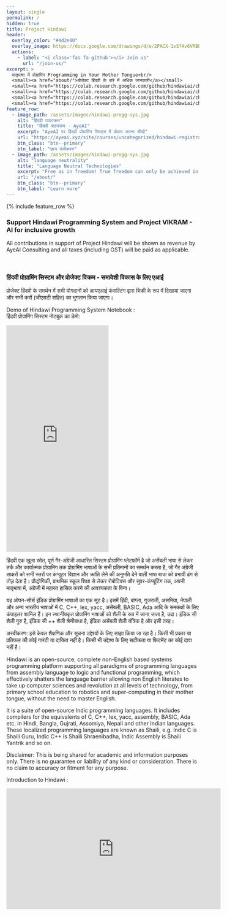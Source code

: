 ```yaml
---
layout: single
permalink: /
hidden: true
title: Project Hindawi
header:
  overlay_color: "#4d2e00"
  overlay_image: https://docs.google.com/drawings/d/e/2PACX-1vSfAv6VRBL0AjHbgMnBzyhsICyvEDZfoV0bY43s72e6_ACgZ3N9R4OC33cYCErPeAxs9DhDmT_6veH3/pub?w=4110&h=2621
  actions:
    - label: "<i class='fas fa-github'></i> Join us"
      url: "/join-us/"
excerpt: >
  मातृभाषा में प्रोग्रामिंग Programming in Your Mother Tongue<br/>
  <small><a href="about/">प्रोजेक्ट हिंदवी के बारे में अधिक जानकारी</a></small>
  <small><a href="https://colab.research.google.com/github/hindawiai/chintamani/blob/master/Notebooks/हिंदवी_2021_7_स्मरण_पुस्तिका.ipynb">हिंदवी ऑनलाइन अभ्यास करें</a></small>
  <small><a href="https://colab.research.google.com/github/hindawiai/chintamani/blob/master/Notebooks/Hindawi_Ported_Linux_Kernel_Compilation.ipynb">Try compiling the Linux kernel being ported to Hindawi</a></small>
  <small><a href="https://colab.research.google.com/github/hindawiai/chintamani//blob/telugu/Notebooks/PY_TE_Telugu_Hindawi_2021_9.ipynb">Telugu Python - alpha version</a></small>
  <small><a href="https://colab.research.google.com/github/hindawiai/chintamani/blob/master/Notebooks/PY_TE_Telugu_Hindawi_2021_9_AI_Face_Recog.ipynb">Face Recognition with Telugu Python - alpha version</a></small>
feature_row:
  - image_path: /assets/images/hindawi-progg-sys.jpg
    alt: "हिंदवी पाठ्यक्रम"
    title: "हिंदवी पाठ्यक्रम - AyeAI"
    excerpt: "AyeAI पर हिंदवी प्रोग्रामिंग सिस्टम में प्रोग्राम करना सीखें"
    url: "https://ayeai.xyz/site/courses/uncategorized/hindawi-registration_hi/"
    btn_class: "btn--primary"
    btn_label: "छात्र पंजीकरण"
  - image_path: /assets/images/hindawi-progg-sys.jpg
    alt: "language neutrality"
    title: "Language Neutral Technologies"
    excerpt: "Free as in freedom! True freedom can only be achieved in the most creative states of mind. The mind is most creative when free to work with the mother tongue. Project VIKRAM together with Project Hindawi is ushering in lanaguage neutrality across technical domains."
    url: "/about/"
    btn_class: "btn--primary"
    btn_label: "Learn more"   
---
```


{% include feature_row %}

<div class="razorpay-embed-btn" data-url="https://pages.razorpay.com/pl_HOrXYpwgB8Le8X/view" data-text="Support Project Hindawi" data-color="#528FF0" data-size="large">
  <h3>Support Hindawi Programming System and Project VIKRAM - AI for inclusive growth</h3>
  <p>All contributions in support of Project Hindawi will be shown as revenue by AyeAI Consulting and all taxes (including GST) will be paid as applicable.</p><br>
  <h3>हिंदवी प्रोग्रामिंग सिस्टम और प्रोजेक्ट विक्रम - समावेशी विकास के लिए एआई</h3>
  <p>प्रोजेक्ट हिंदवी के समर्थन में सभी योगदानों को आयएआई कंसल्टिंग द्वारा बिक्री के रूप में दिखाया जाएगा और सभी करों (जीएसटी सहित) का भुगतान किया जाएगा।</p>
  <script>
    (function(){
      var d=document; var x=!d.getElementById('razorpay-embed-btn-js')
      if(x){ var s=d.createElement('script'); s.defer=!0;s.id='razorpay-embed-btn-js';
      s.src='https://cdn.razorpay.com/static/embed_btn/bundle.js';d.body.appendChild(s);} else{var rzp=window['__rzp__'];
      rzp && rzp.init && rzp.init()}})();
  </script>
</div>


Demo of Hindawi Programming System Notebook :
<br>
हिंदवी प्रोग्रामिंग सिस्टम नोटबुक का डेमो:

<iframe src="https://www.facebook.com/plugins/video.php?height=476&href=https%3A%2F%2Fwww.facebook.com%2Fcognitist%2Fvideos%2F336240811326183%2F&show_text=true&width=267&t=0" width="267" height="591" style="border:none;overflow:hidden" scrolling="no" frameborder="0" allowfullscreen="true" allow="autoplay; clipboard-write; encrypted-media; picture-in-picture; web-share" allowFullScreen="true"></iframe>

हिंदवी एक खुला स्रोत, पूर्ण गैर-अंग्रेजी आधारित सिस्टम प्रोग्रामिंग प्लेटफॉर्म है जो असेंबली भाषा से लेकर तर्क और कार्यात्मक प्रोग्रामिंग तक प्रोग्रामिंग भाषाओं के सभी प्रतिमानों का समर्थन करता है, जो गैर अंग्रेजी साक्षरों को सभी स्तरों पर कंप्यूटर विज्ञान और क्रांति लेने की अनुमति देने वाली भाषा बाधा को प्रभावी ढंग से तोड़ देता है। प्रौद्योगिकी, प्राथमिक स्कूल शिक्षा से लेकर रोबोटिक्स और सुपर-कंप्यूटिंग तक, अपनी मातृभाषा में, अंग्रेजी में महारत हासिल करने की आवश्यकता के बिना।

यह ओपन-सोर्स इंडिक प्रोग्रामिंग भाषाओं का एक सूट है। इसमें हिंदी, बांग्ला, गुजराती, असमिया, नेपाली और अन्य भारतीय भाषाओं में C, C++, lex, yacc, असेंबली, BASIC, Ada आदि के समकक्षों के लिए कंपाइलर शामिल हैं। इन स्थानीयकृत प्रोग्रामिंग भाषाओं को शैली के रूप में जाना जाता है, उदा। इंडिक सी शैली गुरु है, इंडिक सी ++ शैली श्रेणीबाधा है, इंडिक असेंबली शैली यंत्रिक है और इसी तरह।

अस्वीकरण: इसे केवल शैक्षणिक और सूचना उद्देश्यों के लिए साझा किया जा रहा है। किसी भी प्रकार या प्रतिफल की कोई गारंटी या दायित्व नहीं है। किसी भी उद्देश्य के लिए सटीकता या फिटमेंट का कोई दावा नहीं है।

Hindawi is an open-source, complete non-English based systems programming platform supporting all paradigms of programming languages from assembly language to logic and functional programming, which effectively shatters the language barrier allowing non English literates to take up computer sciences and revolution at all levels of technology, from primary school education to robotics and super-computing in their mother tongue, without the need to master English.

It is a suite of open-source Indic programming languages. It includes compilers for the equivalents of C, C++, lex, yacc, assembly, BASIC, Ada etc. in Hindi, Bangla, Gujrati, Assomiya, Nepali and other Indian languages. These localized programming languages are known as Shaili, e.g. Indic C is Shaili Guru, Indic C++ is Shaili Shraenibadha, Indic Assembly is Shaili Yantrik and so on.

Disclaimer: This is being shared for academic and information purposes only. There is no guarantee or liability of any kind or consideration. There is no claim to accuracy or fitment for any purpose.



Introduction to Hindawi :

<iframe width="560" height="315" src="https://www.youtube.com/embed/CssOPazgft4" title="YouTube video player" frameborder="0" allow="accelerometer; autoplay; clipboard-write; encrypted-media; gyroscope; picture-in-picture" allowfullscreen></iframe>




